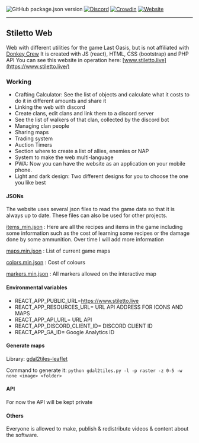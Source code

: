 ![GitHub package.json version](https://img.shields.io/github/package-json/v/dm94/stiletto-web)
[![Discord](https://img.shields.io/discord/317737508064591874?color=7289DA&logo=Discord&logoColor=FFFFFF)](https://discord.gg/FcecRtZ)
[![Crowdin](https://badges.crowdin.net/stiletto/localized.svg)](https://crowdin.com/project/stiletto)
[![Website](https://img.shields.io/website?url=https%3A%2F%2Fwww.stiletto.live%2F)](https://www.stiletto.live/)

---

## Stiletto Web

Web with different utilities for the game Last Oasis, but is not affiliated with [Donkey Crew](https://www.donkey.team/)
It is created with JS (react), HTML, CSS (bootstrap) and PHP API
You can see this website in operation here: [www.stiletto.live](https://www.stiletto.live/)

### Working

- Crafting Calculator: See the list of objects and calculate what it costs to do it in different amounts and share it
- Linking the web with discord
- Create clans, edit clans and link them to a discord server
- See the list of walkers of that clan, collected by the discord bot
- Managing clan people
- Sharing maps
- Trading system
- Auction Timers
- Section where to create a list of allies, enemies or NAP
- System to make the web multi-language
- PWA: Now you can have the website as an application on your mobile phone.
- Light and dark design: Two different designs for you to choose the one you like best

#### JSONs

The website uses several json files to read the game data so that it is always up to date. These files can also be used for other projects.

[items_min.json](https://github.com/dm94/stiletto-web/blob/master/public/json/items_min.json) : Here are all the recipes and items in the game including some information such as the cost of learning some recipes or the damage done by some ammunition. Over time I will add more information

[maps.min.json](https://github.com/dm94/stiletto-web/blob/master/public/json/maps.min.json) : List of current game maps

[colors.min.json](https://github.com/dm94/stiletto-web/blob/master/public/json/colors.min.json) : Cost of colours

[markers.min.json](https://github.com/dm94/stiletto-web/blob/master/public/json/markers.min.json) : All markers allowed on the interactive map

#### Environmental variables

- REACT_APP_PUBLIC_URL=https://www.stiletto.live
- REACT_APP_RESOURCES_URL= URL API ADDRESS FOR ICONS AND MAPS
- REACT_APP_API_URL= URL API
- REACT_APP_DISCORD_CLIENT_ID= DISCORD CLIENT ID
- REACT_APP_GA_ID= Google Analytics ID

#### Generate maps

Library: [gdal2tiles-leaflet](https://github.com/commenthol/gdal2tiles-leaflet)

Command to generate it:
`python gdal2tiles.py -l -p raster -z 0-5 -w none <image> <folder>`

#### API

For now the API will be kept private

#### Others

Everyone is allowed to make, publish & redistribute videos & content about the software.
